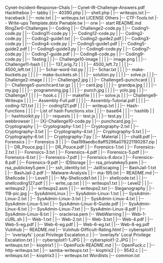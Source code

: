Cynet-Incident-Response-Chals
   |-- Cynet-IR-Challenge-Answers.pdf
Hackthebox
   |-- tabby
   |   |-- 40390.php
   |   |-- shell.php
   |   |-- writeups.txt
   |-- traceback
   |   |-- note.txt
   |   |-- writeups.txt
LICENSE
Others
   |-- CTF-Tools.txt
   |-- Write-ups Template.dotx
Pwnable.tw
   |-- orw
   |-- start
README.md
RingZer0-Challenges
   |-- Coding
   |   |-- Challenge2-code.py
   |   |-- Coding1-code.py
   |   |-- Coding11-code.py
   |   |-- Coding12-code.py
   |   |-- Coding2-code.py
   |   |-- Coding2-guide1.txt
   |   |-- Coding2-guide2.pdf
   |   |-- Coding3-code.py
   |   |-- Coding4-code.py
   |   |-- Coding5-guide1.pdf
   |   |-- Coding5-guide2.pdf
   |   |-- Coding5-guide3.py
   |   |-- Coding6-code.py
   |   |-- Coding7-code.py
   |   |-- Coding7-guide.pdf
   |   |-- Coding8-code.py
   |   |-- Coding9-code.py
   |   |-- Testing
   |   |   |-- Challenge10-image
   |   |   |   |-- image.png
   |   |   |-- Challenge11-hash
   |   |   |   |-- 137_orig.7z
   |   |   |   |-- 4500_left.7z
   |   |   |   |-- 4500_left.txt
   |   |   |   |-- 5char-word-list.py
   |   |   |   |-- 5char.txt
   |   |   |   |-- make-buckets.py
   |   |   |   |-- make-buckets.sh
   |   |   |   |-- solution.py
   |   |   |   |-- solve.js
   |   |   |-- Challenge2-image
   |   |   |   |-- Challenge2.jpg
   |   |   |-- Challenge5-punchcard
   |   |   |   |-- Challenge5-punchcard.tar.gz
   |   |   |   |-- card.jpg
   |   |   |   |-- grandpa.jpg
   |   |   |   |-- my.jpg
   |   |   |   |-- programming.jpg
   |   |   |   |-- punch.jpg
   |   |   |   |-- yolo.jpg
   |   |   |-- Challenge7
   |   |   |   |-- hook.c
   |   |   |   |-- makefile
   |   |   |   |-- solve.js
   |   |   |-- Challenge9-Writeups
   |   |   |   |-- Assembly-Full.pdf
   |   |   |   |-- Assembly-Tutorial.pdf
   |   |   |   |-- coding-121.txt
   |   |   |   |-- coding121.pdf
   |   |   |   |-- writeup.txt
   |   |   |-- Hash-Functions
   |   |   |   |-- List of hash Functions.xlsx
   |   |   |-- base64
   |   |   |-- hashlib
   |   |   |-- hashtoolkit.py
   |   |   |-- requests
   |   |   |-- test.js
   |   |   |-- test.py
   |   |   |-- webbrowser
   |   |-- [X]-Challenge10-code.py
   |   |-- punchcard.jpg
   |-- Cryptography
   |   |-- Cryptography-1.txt
   |   |-- Cryptography-2.txt
   |   |-- Cryptography-3.txt
   |   |-- Cryptography-4.txt
   |   |-- Cryptography-5.txt
   |   |-- Cryptography-6.txt
   |   |-- Cryptography-7.py
   |   |-- Material
   |   |   |-- chal8.pdf
   |-- Forensics
   |   |-- Forensics 3
   |   |   |-- 0aa199aedbc8aff5296a078221190287.zip
   |   |   |-- DR_Pouce.jpg
   |   |   |-- DR_Pouce.pdf
   |   |-- Forensics-1.txt
   |   |-- Forensics-2.txt
   |   |-- Forensics-3.txt
   |   |-- Forensics-4.pdf
   |   |-- Forensics-5.pdf
   |   |-- Forensics-6.txt
   |   |-- Forensics-7.pdf
   |   |-- Forensics-8.docx
   |   |-- Forensics-8.pdf
   |   |-- Forensics-9.pdf
   |-- IDStorage
   |   |-- rsa_privatekey5.pem
   |   |-- rsa_publickey5.pem
   |   |-- ssh_identity.txt
   |-- JailEscaping
   |   |-- BashJail-1.txt
   |   |-- BashJail-2.pdf
   |-- Malware-Analysis
   |   |-- ma-195.txt
   |-- README.md
   |-- Shellcode
   |   |-- Level1
   |   |   |-- My-Shellcode1.txt
   |   |   |-- shellcode.txt
   |   |   |-- shellcoding127.pdf
   |   |   |-- write_up.txt
   |   |   |-- writeups1.txt
   |   |-- Level2
   |   |   |-- writeups2
   |   |   |-- writeups2.asm
   |   |   |-- writeups2.txt
   |-- Steganography
   |   |-- 118-pic.jpg
   |-- SysAdminLinux
   |   |-- SysAdmin-Linux-1.txt
   |   |-- SysAdmin-Linux-2.txt
   |   |-- SysAdmin-Linux-3.txt
   |   |-- SysAdmin-Linux-4.txt
   |   |-- SysAdmin-Linux-5.txt
   |   |-- SysAdmin-Linux-6-Guide.pdf
   |   |-- SysAdmin-Linux-6.txt
   |   |-- SysAdmin-Linux-7.txt
   |   |-- SysAdmin-Linux-8.pdf
   |   |-- SysAdmin-Linux-8.txt
   |   |-- oraclersa.pem
   |-- WebWarning
   |   |-- Web-1-cURL.sh
   |   |-- Web-1.txt
   |   |-- Web-2.txt
   |   |-- Web-3.txt
   |   |-- Web-4.pdf
   |   |-- Web-5-eg.pdf
   |   |-- Web-6-eg.pdf
   |   |-- Web-6-eg.txt
   |   |-- Web-8-eg.pdf
Vulnhub
   |-- README.md
   |-- Vulnhub-Difficult-Rating.html
   |-- cybersploit1
   |   |-- 'overlayfs' Local Privilege Escalation.c
   |   |-- 'overlayfs' Local Privilege Escalation.txt
   |   |-- cybersploit1-1.JPG
   |   |-- cybersploit1-2.JPG
   |   |-- writeups.txt
   |-- kioptrix1
   |   |-- OpenFuck-README.md
   |   |-- OpenFuck.c
   |   |-- http-writeups.txt
   |   |-- samba-writeups.txt
   |-- kioptrix2
   |   |-- 9542.c
   |   |-- writeups.txt
   |-- kioptrix3
   |   |-- writeups.txt
Wordlists
   |-- common.txt
